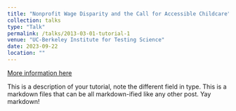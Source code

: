 ```yaml
---
title: "Nonprofit Wage Disparity and the Call for Accessible Childcare"
collection: talks
type: "Talk"
permalink: /talks/2013-03-01-tutorial-1
venue: "UC-Berkeley Institute for Testing Science"
date: 2023-09-22
location: ""
---
```


[More information here](https://www.arnova.org/symposium-2023/)

This is a description of your tutorial, note the different field in type. This is a markdown files that can be all markdown-ified like any other post. Yay markdown!
